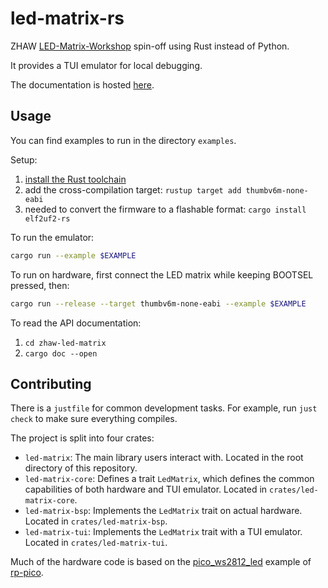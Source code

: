 # led-matrix-rs

ZHAW [LED-Matrix-Workshop] spin-off using Rust instead of Python.

It provides a TUI emulator for local debugging.

The documentation is hosted [here](https://github.zhaw.ch/pages/senk/led-matrix-rs/led_matrix/).

## Usage

You can find examples to run in the directory `examples`.

Setup:
1. [install the Rust toolchain](https://www.rust-lang.org/tools/install)
1. add the cross-compilation target:
   `rustup target add thumbv6m-none-eabi`
1. needed to convert the firmware to a flashable format: `cargo install elf2uf2-rs`

To run the emulator:

```sh
cargo run --example $EXAMPLE
```

To run on hardware, first connect the LED matrix while keeping BOOTSEL pressed, then:

```sh
cargo run --release --target thumbv6m-none-eabi --example $EXAMPLE
```

<!-- TODO
    instructions for importing the library in your own Rust project.
    provide cargo-generate template?
-->

To read the API documentation:
1. `cd zhaw-led-matrix`
1. `cargo doc --open`

## Contributing

There is a `justfile` for common development tasks.
For example, run `just check` to make sure everything compiles.

The project is split into four crates:
- `led-matrix`:
  The main library users interact with.
  Located in the root directory of this repository.
- `led-matrix-core`:
  Defines a trait `LedMatrix`, which defines the common capabilities of both hardware and TUI emulator.
  Located in `crates/led-matrix-core`.
- `led-matrix-bsp`:
  Implements the `LedMatrix` trait on actual hardware.
  Located in `crates/led-matrix-bsp`.
- `led-matrix-tui`:
  Implements the `LedMatrix` trait with a TUI emulator.
  Located in `crates/led-matrix-tui`.

Much of the hardware code is based on the [pico_ws2812_led] example of [rp-pico].


[LED-Matrix-Workshop]: https://github.com/InES-HPMM/LED-Matrix-Workshop/tree/main
[pico_ws2812_led]: https://github.com/rp-rs/rp-hal-boards/blob/main/boards/rp-pico/examples/pico_ws2812_led.rs
[rp-pico]: https://github.com/rp-rs/rp-hal-boards/tree/main/boards/rp-pico
